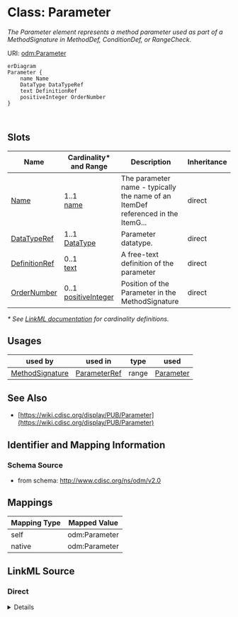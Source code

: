 # Class: Parameter

_The Parameter element represents a method parameter used as part of a MethodSignature in MethodDef, ConditionDef, or RangeCheck._




URI: [odm:Parameter](http://www.cdisc.org/ns/odm/v2.0/Parameter)


```mermaid
erDiagram
Parameter {
    name Name  
    DataType DataTypeRef  
    text DefinitionRef  
    positiveInteger OrderNumber  
}



```



<!-- no inheritance hierarchy -->


## Slots

| Name | Cardinality* and Range | Description | Inheritance |
| ---  | --- | --- | --- |
| [Name](Name.md) | 1..1 <br/> [name](name.md) | The parameter name - typically the name of an ItemDef referenced in the ItemG... | direct |
| [DataTypeRef](DataTypeRef.md) | 1..1 <br/> [DataType](DataType.md) | Parameter datatype. | direct |
| [DefinitionRef](DefinitionRef.md) | 0..1 <br/> [text](text.md) | A free-text definition of the parameter | direct |
| [OrderNumber](OrderNumber.md) | 0..1 <br/> [positiveInteger](positiveInteger.md) | Position of the Parameter in the MethodSignature | direct |

_* See [LinkML documentation](https://linkml.io/linkml/schemas/slots.html#slot-cardinality) for cardinality definitions._




## Usages

| used by | used in | type | used |
| ---  | --- | --- | --- |
| [MethodSignature](MethodSignature.md) | [ParameterRef](ParameterRef.md) | range | [Parameter](Parameter.md) |






## See Also

* [https://wiki.cdisc.org/display/PUB/Parameter](https://wiki.cdisc.org/display/PUB/Parameter)

## Identifier and Mapping Information







### Schema Source


* from schema: http://www.cdisc.org/ns/odm/v2.0





## Mappings

| Mapping Type | Mapped Value |
| ---  | ---  |
| self | odm:Parameter |
| native | odm:Parameter |





## LinkML Source

<!-- TODO: investigate https://stackoverflow.com/questions/37606292/how-to-create-tabbed-code-blocks-in-mkdocs-or-sphinx -->

### Direct

<details>
```yaml
name: Parameter
description: The Parameter element represents a method parameter used as part of a
  MethodSignature in MethodDef, ConditionDef, or RangeCheck.
from_schema: http://www.cdisc.org/ns/odm/v2.0
see_also:
- https://wiki.cdisc.org/display/PUB/Parameter
rank: 1000
slots:
- Name
- DataTypeRef
- DefinitionRef
- OrderNumber
slot_usage:
  Name:
    name: Name
    description: The parameter name - typically the name of an ItemDef referenced
      in the ItemGroupDef.
    comments:
    - 'Required

      range: name'
    domain_of:
    - Alias
    - MetaDataVersion
    - Standard
    - StudyEventGroupDef
    - StudyEventDef
    - ItemGroupDef
    - Class
    - SubClass
    - SourceItem
    - Resource
    - ItemDef
    - CodeList
    - MethodDef
    - Parameter
    - ReturnValue
    - ConditionDef
    - StudyObjective
    - StudyEndPoint
    - StudyTargetPopulation
    - StudyEstimand
    - Arm
    - Epoch
    - StudyTiming
    - TransitionTimingConstraint
    - AbsoluteTimingConstraint
    - RelativeTimingConstraint
    - DurationTimingConstraint
    - WorkflowDef
    - Transition
    - Branching
    - Criterion
    - Organization
    - Location
    - Query
    range: name
    required: true
  DataTypeRef:
    name: DataTypeRef
    description: Parameter datatype.
    comments:
    - 'Required

      enum values: (text | integer | decimal | float | double | date | time | datetime
      | string | boolean | double | hexBinary | base64Binary | hexFloat | base64Float
      | partialDate | partialTime | partialDatetime | durationDatetime | intervalDatetime
      | incompleteDatetime | incompleteDate | incompleteTime | URI )'
    domain_of:
    - ItemDef
    - CodeList
    - Parameter
    - ReturnValue
    range: DataType
    required: true
  DefinitionRef:
    name: DefinitionRef
    description: A free-text definition of the parameter
    comments:
    - 'Optional

      range: text'
    domain_of:
    - ItemDef
    - Parameter
    - ReturnValue
    range: text
  OrderNumber:
    name: OrderNumber
    description: Position of the Parameter in the MethodSignature
    comments:
    - 'Optional

      range: positiveInteger'
    domain_of:
    - StudyEventGroupRef
    - StudyEventRef
    - ItemGroupRef
    - ItemRef
    - CodeListItem
    - Parameter
    - ReturnValue
    - StudyEndPointRef
    range: positiveInteger
class_uri: odm:Parameter

```
</details>

### Induced

<details>
```yaml
name: Parameter
description: The Parameter element represents a method parameter used as part of a
  MethodSignature in MethodDef, ConditionDef, or RangeCheck.
from_schema: http://www.cdisc.org/ns/odm/v2.0
see_also:
- https://wiki.cdisc.org/display/PUB/Parameter
rank: 1000
slot_usage:
  Name:
    name: Name
    description: The parameter name - typically the name of an ItemDef referenced
      in the ItemGroupDef.
    comments:
    - 'Required

      range: name'
    domain_of:
    - Alias
    - MetaDataVersion
    - Standard
    - StudyEventGroupDef
    - StudyEventDef
    - ItemGroupDef
    - Class
    - SubClass
    - SourceItem
    - Resource
    - ItemDef
    - CodeList
    - MethodDef
    - Parameter
    - ReturnValue
    - ConditionDef
    - StudyObjective
    - StudyEndPoint
    - StudyTargetPopulation
    - StudyEstimand
    - Arm
    - Epoch
    - StudyTiming
    - TransitionTimingConstraint
    - AbsoluteTimingConstraint
    - RelativeTimingConstraint
    - DurationTimingConstraint
    - WorkflowDef
    - Transition
    - Branching
    - Criterion
    - Organization
    - Location
    - Query
    range: name
    required: true
  DataTypeRef:
    name: DataTypeRef
    description: Parameter datatype.
    comments:
    - 'Required

      enum values: (text | integer | decimal | float | double | date | time | datetime
      | string | boolean | double | hexBinary | base64Binary | hexFloat | base64Float
      | partialDate | partialTime | partialDatetime | durationDatetime | intervalDatetime
      | incompleteDatetime | incompleteDate | incompleteTime | URI )'
    domain_of:
    - ItemDef
    - CodeList
    - Parameter
    - ReturnValue
    range: DataType
    required: true
  DefinitionRef:
    name: DefinitionRef
    description: A free-text definition of the parameter
    comments:
    - 'Optional

      range: text'
    domain_of:
    - ItemDef
    - Parameter
    - ReturnValue
    range: text
  OrderNumber:
    name: OrderNumber
    description: Position of the Parameter in the MethodSignature
    comments:
    - 'Optional

      range: positiveInteger'
    domain_of:
    - StudyEventGroupRef
    - StudyEventRef
    - ItemGroupRef
    - ItemRef
    - CodeListItem
    - Parameter
    - ReturnValue
    - StudyEndPointRef
    range: positiveInteger
attributes:
  Name:
    name: Name
    description: The parameter name - typically the name of an ItemDef referenced
      in the ItemGroupDef.
    comments:
    - 'Required

      range: name'
    from_schema: http://www.cdisc.org/ns/odm/v2.0
    rank: 1000
    alias: Name
    owner: Parameter
    domain_of:
    - Alias
    - MetaDataVersion
    - Standard
    - StudyEventGroupDef
    - StudyEventDef
    - ItemGroupDef
    - Class
    - SubClass
    - SourceItem
    - Resource
    - ItemDef
    - CodeList
    - MethodDef
    - Parameter
    - ReturnValue
    - ConditionDef
    - StudyObjective
    - StudyEndPoint
    - StudyTargetPopulation
    - StudyEstimand
    - Arm
    - Epoch
    - StudyTiming
    - TransitionTimingConstraint
    - AbsoluteTimingConstraint
    - RelativeTimingConstraint
    - DurationTimingConstraint
    - WorkflowDef
    - Transition
    - Branching
    - Criterion
    - Organization
    - Location
    - Query
    range: name
    required: true
  DataTypeRef:
    name: DataTypeRef
    description: Parameter datatype.
    comments:
    - 'Required

      enum values: (text | integer | decimal | float | double | date | time | datetime
      | string | boolean | double | hexBinary | base64Binary | hexFloat | base64Float
      | partialDate | partialTime | partialDatetime | durationDatetime | intervalDatetime
      | incompleteDatetime | incompleteDate | incompleteTime | URI )'
    from_schema: http://www.cdisc.org/ns/odm/v2.0
    rank: 1000
    alias: DataTypeRef
    owner: Parameter
    domain_of:
    - ItemDef
    - CodeList
    - Parameter
    - ReturnValue
    range: DataType
    required: true
  DefinitionRef:
    name: DefinitionRef
    description: A free-text definition of the parameter
    comments:
    - 'Optional

      range: text'
    from_schema: http://www.cdisc.org/ns/odm/v2.0
    rank: 1000
    identifier: false
    alias: DefinitionRef
    owner: Parameter
    domain_of:
    - ItemDef
    - Parameter
    - ReturnValue
    range: text
  OrderNumber:
    name: OrderNumber
    description: Position of the Parameter in the MethodSignature
    comments:
    - 'Optional

      range: positiveInteger'
    from_schema: http://www.cdisc.org/ns/odm/v2.0
    rank: 1000
    alias: OrderNumber
    owner: Parameter
    domain_of:
    - StudyEventGroupRef
    - StudyEventRef
    - ItemGroupRef
    - ItemRef
    - CodeListItem
    - Parameter
    - ReturnValue
    - StudyEndPointRef
    range: positiveInteger
class_uri: odm:Parameter

```
</details>